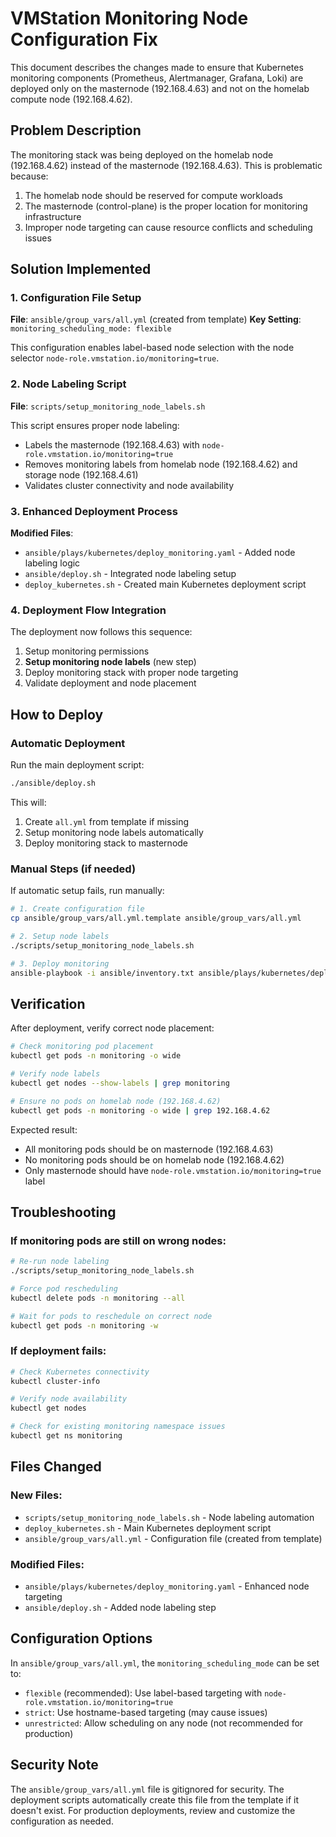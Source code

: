 # VMStation Monitoring Node Configuration Fix

This document describes the changes made to ensure that Kubernetes monitoring components (Prometheus, Alertmanager, Grafana, Loki) are deployed only on the masternode (192.168.4.63) and not on the homelab compute node (192.168.4.62).

## Problem Description

The monitoring stack was being deployed on the homelab node (192.168.4.62) instead of the masternode (192.168.4.63). This is problematic because:

1. The homelab node should be reserved for compute workloads
2. The masternode (control-plane) is the proper location for monitoring infrastructure
3. Improper node targeting can cause resource conflicts and scheduling issues

## Solution Implemented

### 1. Configuration File Setup

**File**: `ansible/group_vars/all.yml` (created from template)
**Key Setting**: `monitoring_scheduling_mode: flexible`

This configuration enables label-based node selection with the node selector `node-role.vmstation.io/monitoring=true`.

### 2. Node Labeling Script

**File**: `scripts/setup_monitoring_node_labels.sh`

This script ensures proper node labeling:
- Labels the masternode (192.168.4.63) with `node-role.vmstation.io/monitoring=true`
- Removes monitoring labels from homelab node (192.168.4.62) and storage node (192.168.4.61)
- Validates cluster connectivity and node availability

### 3. Enhanced Deployment Process

**Modified Files**:
- `ansible/plays/kubernetes/deploy_monitoring.yaml` - Added node labeling logic
- `ansible/deploy.sh` - Integrated node labeling setup
- `deploy_kubernetes.sh` - Created main Kubernetes deployment script

### 4. Deployment Flow Integration

The deployment now follows this sequence:
1. Setup monitoring permissions
2. **Setup monitoring node labels** (new step)
3. Deploy monitoring stack with proper node targeting
4. Validate deployment and node placement

## How to Deploy

### Automatic Deployment

Run the main deployment script:
```bash
./ansible/deploy.sh
```

This will:
1. Create `all.yml` from template if missing
2. Setup monitoring node labels automatically
3. Deploy monitoring stack to masternode

### Manual Steps (if needed)

If automatic setup fails, run manually:

```bash
# 1. Create configuration file
cp ansible/group_vars/all.yml.template ansible/group_vars/all.yml

# 2. Setup node labels
./scripts/setup_monitoring_node_labels.sh

# 3. Deploy monitoring
ansible-playbook -i ansible/inventory.txt ansible/plays/kubernetes/deploy_monitoring.yaml
```

## Verification

After deployment, verify correct node placement:

```bash
# Check monitoring pod placement
kubectl get pods -n monitoring -o wide

# Verify node labels
kubectl get nodes --show-labels | grep monitoring

# Ensure no pods on homelab node (192.168.4.62)
kubectl get pods -n monitoring -o wide | grep 192.168.4.62
```

Expected result:
- All monitoring pods should be on masternode (192.168.4.63)
- No monitoring pods should be on homelab node (192.168.4.62)
- Only masternode should have `node-role.vmstation.io/monitoring=true` label

## Troubleshooting

### If monitoring pods are still on wrong nodes:

```bash
# Re-run node labeling
./scripts/setup_monitoring_node_labels.sh

# Force pod rescheduling
kubectl delete pods -n monitoring --all

# Wait for pods to reschedule on correct node
kubectl get pods -n monitoring -w
```

### If deployment fails:

```bash
# Check Kubernetes connectivity
kubectl cluster-info

# Verify node availability
kubectl get nodes

# Check for existing monitoring namespace issues
kubectl get ns monitoring
```

## Files Changed

### New Files:
- `scripts/setup_monitoring_node_labels.sh` - Node labeling automation
- `deploy_kubernetes.sh` - Main Kubernetes deployment script
- `ansible/group_vars/all.yml` - Configuration file (created from template)

### Modified Files:
- `ansible/plays/kubernetes/deploy_monitoring.yaml` - Enhanced node targeting
- `ansible/deploy.sh` - Added node labeling step

## Configuration Options

In `ansible/group_vars/all.yml`, the `monitoring_scheduling_mode` can be set to:

- `flexible` (recommended): Use label-based targeting with `node-role.vmstation.io/monitoring=true`
- `strict`: Use hostname-based targeting (may cause issues)
- `unrestricted`: Allow scheduling on any node (not recommended for production)

## Security Note

The `ansible/group_vars/all.yml` file is gitignored for security. The deployment scripts automatically create this file from the template if it doesn't exist. For production deployments, review and customize the configuration as needed.